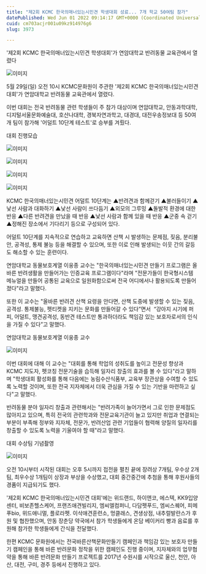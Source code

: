 ```yaml
---
title: "제2회 KCMC 한국의매너있는시민견 학생대회 성료... 7개 학교 50여팀 참가"
datePublished: Wed Jun 01 2022 09:14:17 GMT+0000 (Coordinated Universal Time)
cuid: cm703acjr001u09kz914976g6
slug: 3973

---
```



'제2회 KCMC 한국의매너있는시민견 학생대회'가 연암대학교 반려동물 교육관에서 열렸다

![이미지](https://cdn.hashnode.com/res/hashnode/image/upload/v1739254593725/3a7d8087-b9af-46c2-91e7-7f90c4a0b864.jpeg)

5월 29일(일) 오전 10시 KCMC문화원이 주관한 '제2회 KCMC 한국의매너있는시민견 대회'가 연암대학교 반려동물 교육관에서 열렸다.

이번 대회는 전국 반려동물 관련 학생들이 주 참가 대상이며 연암대학교, 안동과학대학, 디지털서울문화예술대, 호산나대학, 경북자연과학고, 대경대, 대전우송정보대 등 50여개 팀이 참가해 '어덜트 10단계 테스트'로 승부를 겨뤘다.

대회 진행모습

![이미지](https://cdn.hashnode.com/res/hashnode/image/upload/v1739254596008/afa71ed2-0f4e-4e21-886e-f49820dfb623.jpeg)

![이미지](https://cdn.hashnode.com/res/hashnode/image/upload/v1739254598216/2c76c640-6c06-4b8a-9243-039c0d600698.jpeg)

![이미지](https://cdn.hashnode.com/res/hashnode/image/upload/v1739254600391/e8533a09-08ef-45b4-837a-b73debf30c74.jpeg)

![이미지](https://cdn.hashnode.com/res/hashnode/image/upload/v1739254602489/c3aa2355-ee56-499f-9e35-58fbb9032995.jpeg)

KCMC 한국의매너있는시민견 어덜트 10단계는 ▲반려견과 함께걷기 ▲불러들이기 ▲낯선 사람과 대화하기 ▲낯선 사람이 쓰다듬기 ▲외모의 그루밍 ▲돌발적 환경에 대한 반응 ▲다른 반려견을 만났을 때 반응 ▲낯선 사람과 함께 있을 때 반응 ▲군중 속 걷기 ▲정해진 장소에서 기다리기 등으로 구성되어 있다.

어덜트 10단계를 지속적으로 연습하고 교육하면 산책 시 발생하는 문제점, 짖음, 분리불안, 공격성, 통제 불능 등을 해결할 수 있으며, 또한 이로 인해 발생되는 이웃 간의 갈등도 해소할 수 있는 훈련이다.

연암대학교 동물보호계열 이웅종 교수는 "한국의매너있는시민견 만들기 프로그램은 올바른 반려생활을 만들어가는 인증교육 프로그램이다"라며 "전문가들이 한국형시스템 메뉴얼을 만들어 공통된 교육으로 일원화함으로써 전국 어디에서나 활용되도록 만들어졌다"라고 말했다.

또한 이 교수는 "올바른 반려견 산책 요령을 안다면, 산책 도중에 발생할 수 있는 짖음, 공격성. 통제불능, 펫티켓을 지키는 문화를 만들어갈 수 있다”면서  “강아지 시기에 퍼피, 어덜트, 맹견공격성, 동반견 테스트만 통과하더라도 책임감 있는 보호자로서의 인식을 가질 수 있다”고 말했다.

연암대학교 동물보호계열 이웅종 교수

![이미지](https://cdn.hashnode.com/res/hashnode/image/upload/v1739254604471/9e38d6bd-965a-407a-b5d9-40a9b1519415.jpeg)

이번 대회에 대해 이 교수는 "대회를 통해 학업의 성취도를 높이고 전문성 향상과 KCMC 지도자, 펫코칭 전문기술을 습득해 일자리 창출의 효과를 볼 수 있다"라고 말하며 "학생대회 활성화를 통해 다음에는 농림수산식품부, 교육부 장관상을 수여할 수 있도록 노력할 것이며, 또한 전국 지자체에서 더욱 관심을 가질 수 있는 기반을 마련하고 싶다"고 말했다.

반려동물 분야 일자리 창출과 관련해서는 "반려가족이 늘어가면서 그로 인한 문제점도 많아지고 있으며, 특히 전국의 관련학과와 전문교육기관이 늘고 있지만 취업과 연결되는 부분이 부족해 정부와 지자체, 전문가, 반려산업 관련 기업들이 협력해 양질의 일자리를 창출할 수 있도록 노력을 기울여야 할 때"라고 말했다.

대회 수상팀 기념촬영

![이미지](https://cdn.hashnode.com/res/hashnode/image/upload/v1739254606523/9db87dab-77a7-48f5-8070-57cf37ac3f53.jpeg)

오전 10시부터 시작된 대회는 오후 5시까지 접전을 펼친 끝에 장려상 7개팀, 우수상 2개팀, 최우수상 1개팀이 상장과 부상을 수상했고, 대회 중간중간에 추첨을 통해 후원사들의 경품이 지급되기도 했다.

'제2회 KCMC 한국의매너있는시민견 대회'에는 위드랜드, 하이앤코, 에스텍, KK9입양센터, 비보존헬스케어, 프랜즈애견빌리지, 엠씨엘컴퍼니, 다담펫푸드, 엠씨스퀘어, 피메푸bio, 위드애니멀, 플로라펫. 이삭애견훈련소, 멍클래스, 견생상점, 내추럴발란스가 후원 및 협찬했으며, 안동 장춘당 약국에서 참가 학생들에게 온담 베이커리 빵과 음료를 후원해 참가한 학생들에게 간식을 전달했다.

한편 KCMC 문화원에서는 전국바른산책문화만들기 캠페인과 책임감 있는 보호자 만들기 캠페인을 통해 바른 반려문화 정착을 위한 캠페인도 진행 중이며, 지자체와의 업무협약을 통해 바른 반려문화 만들기 프로젝트를 2017년 수원시를 시작으로 울산, 천안, 아산, 대전, 구미, 경주 등에서 진행하고 있다.